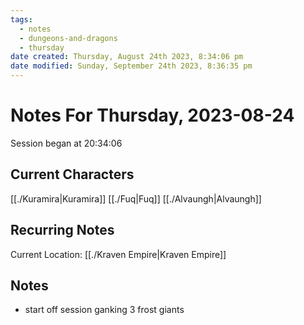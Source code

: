 ```yaml
---
tags:
  - notes
  - dungeons-and-dragons
  - thursday
date created: Thursday, August 24th 2023, 8:34:06 pm
date modified: Sunday, September 24th 2023, 8:36:35 pm
---
```


# Notes For Thursday, 2023-08-24
Session began at 20:34:06
## Current Characters
[[./Kuramira|Kuramira]]
[[./Fuq|Fuq]]
[[./Alvaungh|Alvaungh]]
## Recurring Notes
Current Location: [[./Kraven Empire|Kraven Empire]]
## Notes
- start off session ganking 3 frost giants
